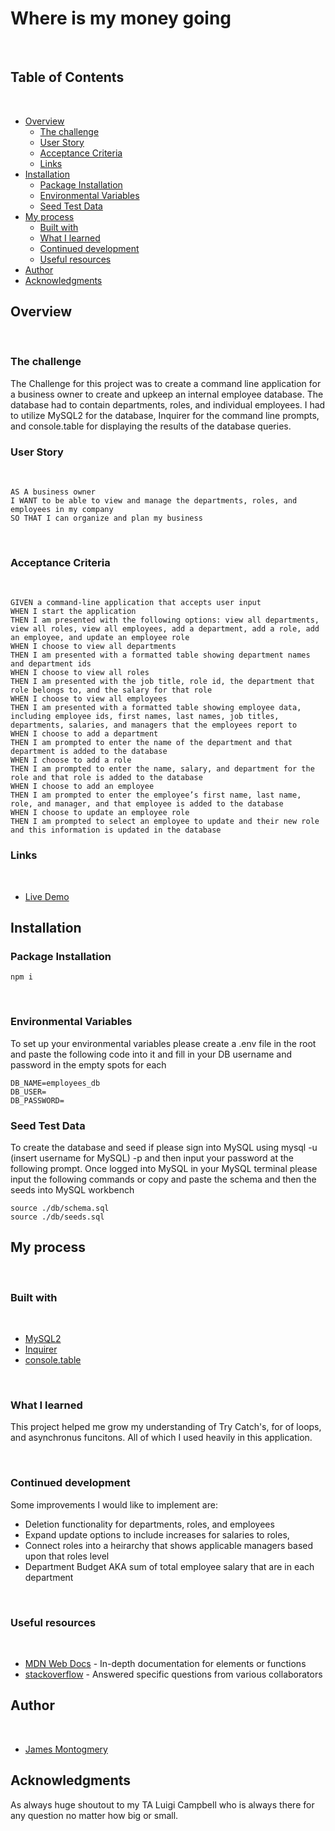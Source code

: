 # Where is my money going
​
## Table of Contents
​
- [Overview](#overview)
  - [The challenge](#the-challenge)
  - [User Story](#user-story)
  - [Acceptance Criteria](#acceptance-criteria)
  - [Links](#links)
- [Installation](#installation)
  - [Package Installation](#package-installation)
  - [Environmental Variables](#environmental-variables)
  - [Seed Test Data](#seed-test-data)
- [My process](#my-process)
  - [Built with](#built-with)
  - [What I learned](#what-I-learned)
  - [Continued development](#continued-development)
  - [Useful resources](#useful-resources)
- [Author](#author)
- [Acknowledgments](#acknowledgments)
​
## Overview
​
### The challenge

​The Challenge for this project was to create a command line application for a business owner to create and upkeep an internal employee database. The database had to contain departments, roles, and individual employees. I had to utilize MySQL2 for the database, Inquirer for the command line prompts, and console.table for displaying the results of the database queries.
​
### User Story
​
```
AS A business owner
I WANT to be able to view and manage the departments, roles, and employees in my company
SO THAT I can organize and plan my business
```
​
### Acceptance Criteria
​
```
GIVEN a command-line application that accepts user input
WHEN I start the application
THEN I am presented with the following options: view all departments, view all roles, view all employees, add a department, add a role, add an employee, and update an employee role
WHEN I choose to view all departments
THEN I am presented with a formatted table showing department names and department ids
WHEN I choose to view all roles
THEN I am presented with the job title, role id, the department that role belongs to, and the salary for that role
WHEN I choose to view all employees
THEN I am presented with a formatted table showing employee data, including employee ids, first names, last names, job titles, departments, salaries, and managers that the employees report to
WHEN I choose to add a department
THEN I am prompted to enter the name of the department and that department is added to the database
WHEN I choose to add a role
THEN I am prompted to enter the name, salary, and department for the role and that role is added to the database
WHEN I choose to add an employee
THEN I am prompted to enter the employee’s first name, last name, role, and manager, and that employee is added to the database
WHEN I choose to update an employee role
THEN I am prompted to select an employee to update and their new role and this information is updated in the database
```

### Links
​
- [Live Demo](https://drive.google.com/file/d/14oBZD6nXW4J3or1HNqLd2ZrV1_eitDnX/view)

## Installation

### Package Installation

```
npm i
```
​
### Environmental Variables

To set up your environmental variables please create a .env file in the root and paste the following code into it and fill in your DB username and password in the empty spots for each 

```
DB_NAME=employees_db
DB_USER=
DB_PASSWORD=
```

### Seed Test Data

To create the database and seed if please sign into MySQL using mysql -u (insert username for MySQL) -p and then input your password at the following prompt. Once logged into MySQL in your MySQL terminal please input the following commands or copy and paste the schema and then the seeds into MySQL workbench
```
source ./db/schema.sql
source ./db/seeds.sql
```

## My process
​
### Built with
​
-   [MySQL2](https://github.com/sidorares/node-mysql2/tree/master/documentation)
-   [Inquirer](https://www.npmjs.com/package/inquirer#documentation)
-   [console.table](https://github.com/bahmutov/console.table)

​
### What I learned

​This project helped me grow my understanding of Try Catch's, for of loops, and asynchronus funcitons. All of which I used heavily in this application.

​
### Continued development
​Some improvements I would like to implement are:
-   Deletion functionality for departments, roles, and employees
-   Expand update options to include increases for salaries to roles, 
-   Connect roles into a heirarchy that shows applicable managers based upon that roles level
-   Department Budget AKA sum of total employee salary that are in each department


​
### Useful resources
​
- [MDN Web Docs](https://developer.mozilla.org/en-US/docs/Learn/JavaScript) - In-depth documentation for elements or functions
- [stackoverflow](https://stackoverflow.com/) - Answered specific questions from various collaborators

## Author
​
- [James Montogmery](https://github.com/jmonty94)

## Acknowledgments
​As always huge shoutout to my TA Luigi Campbell who is always there for any question no matter how big or small.